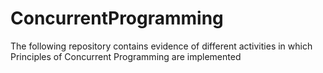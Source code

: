 # ConcurrentProgramming
The following repository contains evidence of different activities in which Principles of Concurrent Programming are implemented
